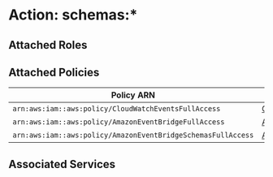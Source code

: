 # Action: schemas:*

## Attached Roles

## Attached Policies

| Policy ARN | Policy Name |
|------------|-------------|
| `arn:aws:iam::aws:policy/CloudWatchEventsFullAccess` | [CloudWatchEventsFullAccess](../policies.md#cloudwatcheventsfullaccess) |
| `arn:aws:iam::aws:policy/AmazonEventBridgeFullAccess` | [AmazonEventBridgeFullAccess](../policies.md#amazoneventbridgefullaccess) |
| `arn:aws:iam::aws:policy/AmazonEventBridgeSchemasFullAccess` | [AmazonEventBridgeSchemasFullAccess](../policies.md#amazoneventbridgeschemasfullaccess) |

## Associated Services

